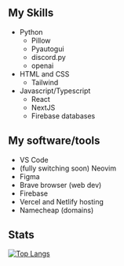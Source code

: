 ## My Skills

- Python
    - Pillow
    - Pyautogui
    - discord.py
    - openai
- HTML and CSS
  - Tailwind
- Javascript/Typescript
    - React
    - NextJS
    - Firebase databases

## My software/tools

- VS Code
- (fully switching soon) Neovim
- Figma
- Brave browser (web dev)
- Firebase
- Vercel and Netlify hosting
- Namecheap (domains)

## Stats

[![Top Langs](https://github-readme-stats.vercel.app/api/top-langs/?username=lukass4&layout=compact&theme=dracula)](https://github.com/anuraghazra/github-readme-stats)
